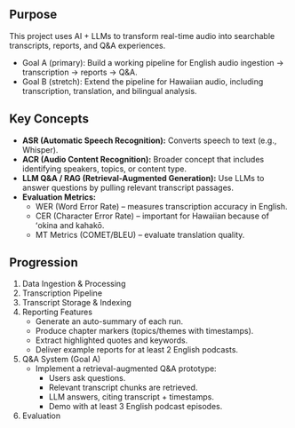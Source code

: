 ## Purpose
This project uses AI + LLMs to transform real-time audio into searchable transcripts, reports, and Q&A experiences.
- Goal A (primary): Build a working pipeline for English audio ingestion → transcription → reports → Q&A.
- Goal B (stretch): Extend the pipeline for Hawaiian audio, including transcription, translation, and bilingual analysis.

## Key Concepts
- **ASR (Automatic Speech Recognition):** Converts speech to text (e.g., Whisper).
- **ACR (Audio Content Recognition):** Broader concept that includes identifying speakers, topics, or content type.
- **LLM Q&A / RAG (Retrieval-Augmented Generation):** Use LLMs to answer questions by pulling relevant transcript passages.
- **Evaluation Metrics:**
    - WER (Word Error Rate) – measures transcription accuracy in English.
    - CER (Character Error Rate) – important for Hawaiian because of ʻokina and kahakō.
    - MT Metrics (COMET/BLEU) – evaluate translation quality.

## Progression
1. Data Ingestion & Processing
2. Transcription Pipeline
3. Transcript Storage & Indexing
4. Reporting Features
      - Generate an auto-summary of each run.
      - Produce chapter markers (topics/themes with timestamps).
      - Extract highlighted quotes and keywords.
      - Deliver example reports for at least 2 English podcasts.
5. Q&A System (Goal A)
      - Implement a retrieval-augmented Q&A prototype:
          - Users ask questions.
          - Relevant transcript chunks are retrieved.
          - LLM answers, citing transcript + timestamps.
          - Demo with at least 3 English podcast episodes.
6. Evaluation


